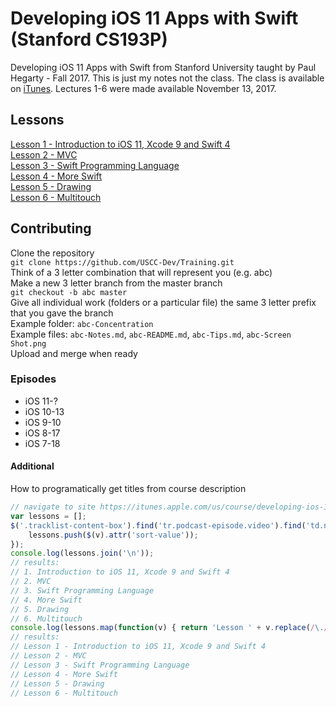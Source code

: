 # Developing iOS 11 Apps with Swift (Stanford CS193P)

Developing iOS 11 Apps with Swift from Stanford University taught by Paul Hegarty - Fall 2017. This is just my notes not the class. The class is available on [iTunes](https://itunes.apple.com/us/course/developing-ios-11-apps-with-swift/id1309275316). Lectures 1-6 were made available November 13, 2017.

## Lessons
[Lesson 1 - Introduction to iOS 11, Xcode 9 and Swift 4](https://github.com/USCC-Dev/Training/tree/master/CS193P/Lesson%201%20-%20Introduction%20to%20iOS%2011%2C%20Xcode%209%20and%20Swift%204)  
[Lesson 2 - MVC](https://github.com/USCC-Dev/Training/tree/master/CS193P/Lesson%202%20-%20MVC)  
[Lesson 3 - Swift Programming Language](https://github.com/USCC-Dev/Training/tree/master/CS193P/Lesson%203%20-%20Swift%20Programming%20Language)  
[Lesson 4 - More Swift](https://github.com/USCC-Dev/Training/tree/master/CS193P/Lesson%204%20-%20More%20Swift)  
[Lesson 5 - Drawing](https://github.com/USCC-Dev/Training/tree/master/CS193P/Lesson%205%20-%20Drawing)  
[Lesson 6 - Multitouch](https://github.com/USCC-Dev/Training/tree/master/CS193P/Lesson%206%20-%20Multitouch)  

## Contributing  
Clone the repository  
`git clone https://github.com/USCC-Dev/Training.git`  
Think of a 3 letter combination that will represent you (e.g. abc)  
Make a new 3 letter branch from the master branch  
`git checkout -b abc master`  
Give all individual work (folders or a particular file) the same 3 letter prefix that you gave the branch  
Example folder: `abc-Concentration`  
Example files: `abc-Notes.md`, `abc-README.md`, `abc-Tips.md`, `abc-Screen Shot.png`  
Upload and merge when ready  

### Episodes
- iOS 11-?
- iOS 10-13
- iOS 9-10
- iOS 8-17
- iOS 7-18

#### Additional
How to programatically get titles from course description
```javascript
// navigate to site https://itunes.apple.com/us/course/developing-ios-11-apps-with-swift/id1309275316
var lessons = [];
$('.tracklist-content-box').find('tr.podcast-episode.video').find('td.name').each(function(k,v) { 
    lessons.push($(v).attr('sort-value')); 
});
console.log(lessons.join('\n'));
// results:
// 1. Introduction to iOS 11, Xcode 9 and Swift 4
// 2. MVC
// 3. Swift Programming Language
// 4. More Swift
// 5. Drawing
// 6. Multitouch
console.log(lessons.map(function(v) { return 'Lesson ' + v.replace(/\./,' -'); }).join('\n'));
// results:
// Lesson 1 - Introduction to iOS 11, Xcode 9 and Swift 4
// Lesson 2 - MVC
// Lesson 3 - Swift Programming Language
// Lesson 4 - More Swift
// Lesson 5 - Drawing
// Lesson 6 - Multitouch
```